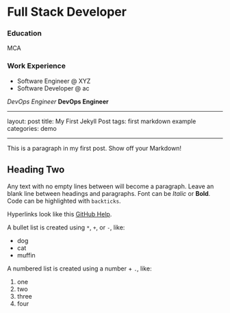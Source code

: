 # Full Stack Developer

### Education

MCA

### Work Experience

- Software Engineer @ XYZ
- Software Developer @ ac

_DevOps Engineer_
**DevOps Engineer**

---

layout: post
title: My First Jekyll Post
tags: first markdown example
categories: demo

---

This is a paragraph in my first post.
Show off your Markdown!

## Heading Two

Any text with no empty lines between will become a paragraph.
Leave an blank line between headings and paragraphs.
Font can be _Italic_ or **Bold**.
Code can be highlighted with `backticks`.

Hyperlinks look like this [GitHub Help](https://help.github.com/).

A bullet list is created using `*`, `+`, or `-`, like:

- dog
- cat
- muffin

A numbered list is created using a number + `.`, like:

1. one
2. two
3. three
4. four

